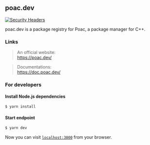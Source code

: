 ## poac.dev
[![Security Headers](https://img.shields.io/security-headers?url=https%3A%2F%2Fpoac.dev)](https://securityheaders.com/?q=poac.dev&followRedirects=on)

poac.dev is a package registry for Poac, a package manager for C++.

### Links

> An official website:<br>
https://poac.dev/

> Documentations:<br>
https://doc.poac.dev/

### For developers

#### Install Node.js dependencies

```bash
$ yarn install
```

#### Start endpoint

```bash
$ yarn dev
```

Now you can visit [`localhost:3000`](http://localhost:3000) from your browser.
